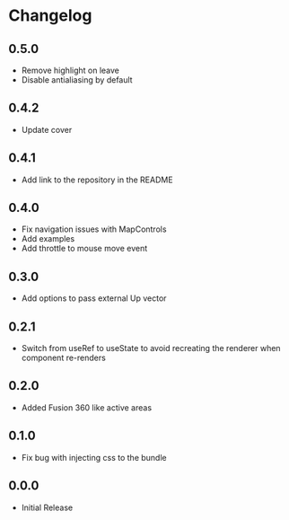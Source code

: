 Changelog
=========

0.5.0
---
* Remove highlight on leave
* Disable antialiasing by default

0.4.2
---
* Update cover

0.4.1
---
* Add link to the repository in the README

0.4.0
---
* Fix navigation issues with MapControls
* Add examples
* Add throttle to mouse move event

0.3.0
---
* Add options to pass external Up vector

0.2.1
---
* Switch from useRef to useState to avoid recreating the renderer when component re-renders

0.2.0
---
* Added Fusion 360 like active areas

0.1.0
---
* Fix bug with injecting css to the bundle

0.0.0
---
* Initial Release
